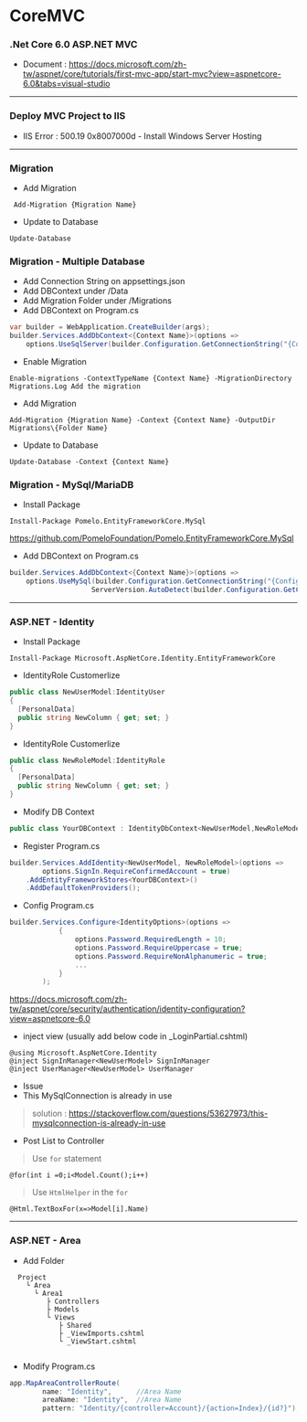 # CoreMVC
### .Net Core 6.0 ASP.NET MVC 
* Document : https://docs.microsoft.com/zh-tw/aspnet/core/tutorials/first-mvc-app/start-mvc?view=aspnetcore-6.0&tabs=visual-studio
---
### Deploy MVC Project to IIS 
* IIS Error :  500.19 0x8007000d - Install Windows Server Hosting
---
### Migration 
* Add Migration
```
 Add-Migration {Migration Name} 
```
* Update to Database
```
Update-Database
```

### Migration - Multiple Database
* Add Connection String on appsettings.json
* Add DBContext under /Data
* Add Migration Folder under /Migrations
* Add DBContext on Program.cs
```cs
var builder = WebApplication.CreateBuilder(args);
builder.Services.AddDbContext<{Context Name}>(options =>
    options.UseSqlServer(builder.Configuration.GetConnectionString("{Config ConnectionStrings Key}"));
```
* Enable Migration
```
Enable-migrations -ContextTypeName {Context Name} -MigrationDirectory Migrations.Log Add the migration
```
* Add Migration 
```
Add-Migration {Migration Name} -Context {Context Name} -OutputDir Migrations\{Folder Name}
```
* Update to Database
```
Update-Database -Context {Context Name} 
```
### Migration - MySql/MariaDB
* Install Package
```
Install-Package Pomelo.EntityFrameworkCore.MySql
```
https://github.com/PomeloFoundation/Pomelo.EntityFrameworkCore.MySql
* Add DBContext on Program.cs
```cs
builder.Services.AddDbContext<{Context Name}>(options =>
    options.UseMySql(builder.Configuration.GetConnectionString("{Config ConnectionStrings Key}"),
                    ServerVersion.AutoDetect(builder.Configuration.GetConnectionString("{Config ConnectionStrings Key}"))));
```
---
### ASP.NET - Identity
* Install Package
```
Install-Package Microsoft.AspNetCore.Identity.EntityFrameworkCore
```
* IdentityRole Customerlize
```cs
public class NewUserModel:IdentityUser
{
  [PersonalData]
  public string NewColumn { get; set; }
}
```
* IdentityRole Customerlize
```cs
public class NewRoleModel:IdentityRole
{
  [PersonalData]
  public string NewColumn { get; set; }
}
```
* Modify DB Context
```cs
public class YourDBContext : IdentityDbContext<NewUserModel,NewRoleModel,string>
```
* Register Program.cs
```cs
builder.Services.AddIdentity<NewUserModel, NewRoleModel>(options =>
        options.SignIn.RequireConfirmedAccount = true) 
    .AddEntityFrameworkStores<YourDBContext>()
    .AddDefaultTokenProviders();
```
* Config Program.cs
```cs
builder.Services.Configure<IdentityOptions>(options =>
            {
                options.Password.RequiredLength = 10;
                options.Password.RequireUppercase = true;
                options.Password.RequireNonAlphanumeric = true;
                ...
            }
        );
```
https://docs.microsoft.com/zh-tw/aspnet/core/security/authentication/identity-configuration?view=aspnetcore-6.0
* inject view (usually add below code in _LoginPartial.cshtml)
```
@using Microsoft.AspNetCore.Identity
@inject SignInManager<NewUserModel> SignInManager
@inject UserManager<NewUserModel> UserManager
```
* Issue
 * This MySqlConnection is already in use
 > solution : https://stackoverflow.com/questions/53627973/this-mysqlconnection-is-already-in-use
 * Post List to Controller
 > Use `for` statement
 ```
 @for(int i =0;i<Model.Count();i++)
 ```
 > Use `HtmlHelper` in the `for`
 ```
 @Html.TextBoxFor(x=>Model[i].Name)
 ```

---
### ASP.NET - Area
* Add Folder
```
  Project
    └ Area
      └ Area1
         ├ Controllers
         ├ Models
         └ Views
            ├ Shared
            ├ _ViewImports.cshtml
            └ _ViewStart.cshtml
      
```
* Modify Program.cs
```cs
app.MapAreaControllerRoute(
        name: "Identity",      //Area Name
        areaName: "Identity",  //Area Name
        pattern: "Identity/{controller=Account}/{action=Index}/{id?}");
```
